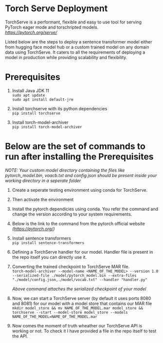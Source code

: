 # Torch Serve Deployment

TorchServe is a performant, flexible and easy to use tool for serving PyTorch eager mode and torschripted models. <br>*https://pytorch.org/serve/*

Listed below are the steps to deploy a sentence transformer model either from hugging face model hub or a custom trained model on any domain data using TorchServe.
It caters to all the requirements of deploying a model in production while providing scalability and flexibility.

# Prerequisites

1. Install Java JDK 11 <br>
    `sudo apt update` <br>
        `sudo apt install default-jre`

2. Install torchserve with its python dependencies <br>
    `pip install torchserve`

3. Install torch-model-archiver <br>
    `pip install torch-model-archiver`

# Below are the set of commands to run after installing the Prerequisites

*NOTE: Your custom model directory containing the files like pytorch_model.bin, voacb.txt and config.json should be present inside your working directory in a seperate folder*

1. Create a seperate testing environment using conda for TorchServe.

2. Then activate the environment

3. Install the pytorch dependicies using conda. You refer the command and change the version according to your system requirements.

4. Below is the link to the command from the pytorch official website <br>
    *(https://pytorch.org/)*

5. Install sentence transformers <br>
    `pip install sentence-transformers`

6. Defining a TorchServe handler for our model. Handler file is present in the repo itself you can directly use it.

7. Converting the trained checkpoint to TorchServe MAR file. <br>
    `torch-model-archiver --model-name <NAME_OF_THE_MODEL> --version 1.0 --serialized-file ./model/pytorch_model.bin --extra-files "./model/config.json,./model/vocab.txt" --handler "handler.py"`

    *Above command attaches the serialized checkpoint of your model*

8. Now, we can start a TorchServe server (by default it uses ports 8080 and 8081) for our model with a model store that contains our MAR file <br>
    `mkdir model_store && mv NAME_OF_THE_MODEL.mar model_store && torchserve --start --model-store model_store --models NAME_OF_THE_MODEL=NAME_OF_THE_MODEL.mar`

9. Now comes the moment of truth wheather our TorchServe API is working or not. To check it I have provided a file in the repo itself to test the API.